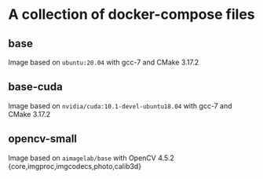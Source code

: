 # A collection of docker-compose files

## base
Image based on `ubuntu:20.04` with gcc-7 and CMake 3.17.2

## base-cuda
Image based on `nvidia/cuda:10.1-devel-ubuntu18.04` with gcc-7 and CMake 3.17.2

## opencv-small
Image based on `aimagelab/base` with OpenCV 4.5.2 {core,imgproc,imgcodecs,photo,calib3d}

